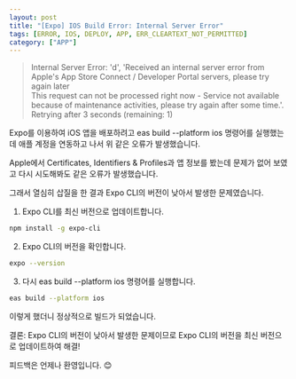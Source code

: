 ```yaml
---
layout: post
title: "[Expo] IOS Build Error: Internal Server Error"
tags: [ERROR, IOS, DEPLOY, APP, ERR_CLEARTEXT_NOT_PERMITTED]
category: ["APP"]
---
```


> Internal Server Error: 'd', 'Received an internal server error from Apple's App Store Connect / Developer Portal servers, please try again later
> <br />This request can not be processed right now - Service not available because of maintenance activities, please try again after some time.'. Retrying after 3 seconds (remaining: 1)

Expo를 이용하여 iOS 앱을 배포하려고 eas build --platform ios 명령어를 실행했는데 애플 계정을 연동하고 나서 위 같은 오류가 발생했습니다.

Apple에서 Certificates, Identifiers & Profiles과 앱 정보를 봤는데 문제가 없어 보였고 다시 시도해봐도 같은 오류가 발생했습니다.

그래서 열심히 삽질을 한 결과 Expo CLI의 버전이 낮아서 발생한 문제였습니다.

1. Expo CLI를 최신 버전으로 업데이트합니다.

```bash
npm install -g expo-cli
```

2. Expo CLI의 버전을 확인합니다.

```bash
expo --version
```

3. 다시 eas build --platform ios 명령어를 실행합니다.

```bash
eas build --platform ios
```

이렇게 했더니 정상적으로 빌드가 되었습니다.

결론: Expo CLI의 버전이 낮아서 발생한 문제이므로 Expo CLI의 버전을 최신 버전으로 업데이트하여 해결!

피드백은 언제나 환영입니다. 😊

